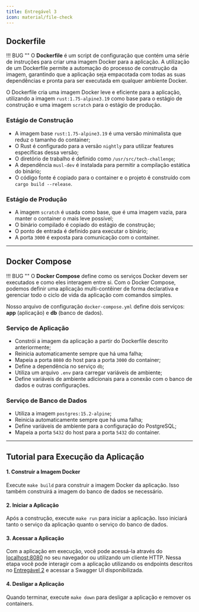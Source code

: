 ```yaml
---
title: Entregável 3
icon: material/file-check
---
```


## Dockerfile

!!! BUG ""
    O **Dockerfile** é um script de configuração que contém uma série de instruções para criar uma imagem Docker para a aplicação. A utilização de um Dockerfile permite a automação do processo de construção da imagem, garantindo que a aplicação seja empacotada com todas as suas dependências e pronta para ser executada em qualquer ambiente Docker.

O Dockerfile cria uma imagem Docker leve e eficiente para a aplicação, utilizando a imagem `rust:1.75-alpine3.19` como base para o estágio de construção e uma imagem `scratch` para o estágio de produção.

### Estágio de Construção

- A imagem base `rust:1.75-alpine3.19` é uma versão minimalista que reduz o tamanho do container;
- O Rust é configurado para a versão `nightly` para utilizar features específicas dessa versão;
- O diretório de trabalho é definido como `/usr/src/tech-challenge`;
- A dependência `musl-dev` é instalada para permitir a compilação estática do binário;
- O código fonte é copiado para o container e o projeto é construído com `cargo build --release`.

### Estágio de Produção

- A imagem `scratch` é usada como base, que é uma imagem vazia, para manter o container o mais leve possível;
- O binário compilado é copiado do estágio de construção;
- O ponto de entrada é definido para executar o binário;
- A porta `3000` é exposta para comunicação com o container.

---

## Docker Compose

!!! BUG ""
    O **Docker Compose** define como os serviços Docker devem ser executados e como eles interagem entre si. Com o Docker Compose, podemos definir uma aplicação multi-contêiner de forma declarativa e gerenciar todo o ciclo de vida da aplicação com comandos simples.

Nosso arquivo de configuração `docker-compose.yml` define dois serviços: **app** (aplicação) e **db** (banco de dados).

### Serviço de Aplicação

- Constrói a imagem da aplicação a partir do Dockerfile descrito anteriormente;
- Reinicia automaticamente sempre que há uma falha;
- Mapeia a porta `8080` do host para a porta `3000` do container;
- Define a dependência no serviço `db`;
- Utiliza um arquivo `.env` para carregar variáveis de ambiente;
- Define variáveis de ambiente adicionais para a conexão com o banco de dados e outras configurações.

### Serviço de Banco de Dados

- Utiliza a imagem `postgres:15.2-alpine`;
- Reinicia automaticamente sempre que há uma falha;
- Define variáveis de ambiente para a configuração do PostgreSQL;
- Mapeia a porta `5432` do host para a porta `5432` do container.

---

## Tutorial para Execução da Aplicação

#### 1. Construir a Imagem Docker
   
   Execute `make build` para construir a imagem Docker da aplicação. Isso também construirá a imagem do banco de dados se necessário.

#### 2. Iniciar a Aplicação
   
   Após a construção, execute `make run` para iniciar a aplicação. Isso iniciará tanto o serviço da aplicação quanto o serviço do banco de dados.

#### 3. Acessar a Aplicação
   
   Com a aplicação em execução, você pode acessá-la através do [localhost:8080](http://localhost:8080/docs/index.html) no seu navegador ou utilizando um cliente HTTP. Nessa etapa você pode interagir com a aplicação utilizando os endpoints descritos no [Entregável 2](../entregavel_2/) e acessar a Swagger UI disponibilizada.

#### 4. Desligar a Aplicação
   
   Quando terminar, execute `make down` para desligar a aplicação e remover os containers.
